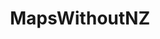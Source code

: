 ---
title: MapsWithoutNZ
crosslinks:
- MapsWithoutTasmania
- finlandConspiracy
- youtubefactsbot
- mapswithoutmadagascar
- xkcd
- mapswith2newzealands
- u_imguralbumbot
- todayilearned
- MapsWithoutHawaii
- dataisbeautiful
- mapswithouticeland
- SubAutoCorrectBot
- mildlyinteresting
- MapPorn
- worldbuilding
- MapsWithoutCanada
- mapswithoutUK
- livven
- europe
- DataWithoutGreenland
---